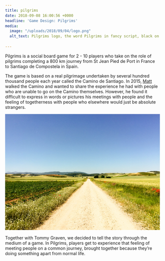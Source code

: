 ```yaml
---
title: pilgrims
date: 2018-09-08 16:00:56 +0000
headline: 'Game Design: Pilgrims'
media:
  image: "/uploads/2018/09/04/logo.png"
  alt_text: Pilgrims logo, the word Pilgrims in fancy script, black on white background

---
```

Pilgrims is a social board game for 2 - 10 players who take on the role of pilgrims completing a 800 km journey from St Jean Pied de Port in France to Santiago de Compostela in Spain. 

The game is based on a real pilgrimage undertaken by several hundred thousand people each year called the Camino de Santiago. In 2015, [Matt](https://matthewdeline.com/) walked the Camino and wanted to share the experience he had with people who are unable to go on the Camino themselves. However, he found it difficult to express in words or pictures his meetings with people and the feeling of togetherness with people who elsewhere would just be absolute strangers.

![A straight dirt road that seems to go on forever, with green fields on each side and a low mountain range in the background. Picture taken by Matthew Deline during his Camino in 2015.](/uploads/2018/09/20/camino.png)

Together with Tommy Graven, we decided to tell the story through the medium of a game. In Pilgrims, players get to experience that feeling of meeting people on a common journey, brought together because they’re doing something apart from normal life.